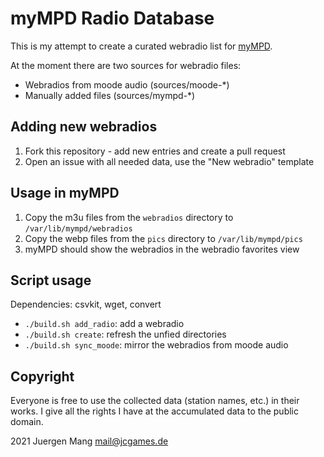 # myMPD Radio Database

This is my attempt to create a curated webradio list for [myMPD](https://github.com/jcorporation/myMPD).

At the moment there are two sources for webradio files:
- Webradios from moode audio (sources/moode-*)
- Manually added files (sources/mympd-*)

## Adding new webradios

1. Fork this repository - add new entries and create a pull request
2. Open an issue with all needed data, use the "New webradio" template

## Usage in myMPD

1. Copy the m3u files from the `webradios` directory to `/var/lib/mympd/webradios`
2. Copy the webp files from the `pics` directory to `/var/lib/mympd/pics`
3. myMPD should show the webradios in the webradio favorites view

## Script usage

Dependencies: csvkit, wget, convert

- `./build.sh add_radio`: add a webradio
- `./build.sh create`: refresh the unfied directories
- `./build.sh sync_moode`: mirror the webradios from moode audio

## Copyright

Everyone is free to use the collected data (station names, etc.) in their works. I give all the rights I have at the accumulated data to the public domain.

2021 Juergen Mang <mail@jcgames.de>
